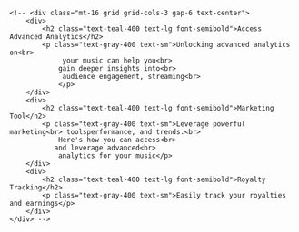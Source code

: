 <!-- <div class="icon">
        <img src="images/Spotify34.png" alt="icon Image 1" class="icon-image1">
        <img src="images/youtube.png" alt="icon Image 2" class="icon-image2">
        <img src="images/apple music.png" alt="icon Image 3" class="icon-image3">
        <img src="images/pandora.png" alt="icon Image 4" class="icon-image4">
        <img src="images/amazon 1.png" alt="icon Image 5" class="icon-image5">
    </div> -->
    <!-- <div class="mt-16 grid grid-cols-3 gap-6 text-center">
        <div>
            <h2 class="text-teal-400 text-lg font-semibold">Access Advanced Analytics</h2>
            <p class="text-gray-400 text-sm">Unlocking advanced analytics on<br>
                 your music can help you<br>
                gain deeper insights into<br>
                 audience engagement, streaming<br>
                </p>
        </div>
        <div>
            <h2 class="text-teal-400 text-lg font-semibold">Marketing Tool</h2>
            <p class="text-gray-400 text-sm">Leverage powerful marketing<br> toolsperformance, and trends.<br>
                Here's how you can access<br>
               and leverage advanced<br>
                analytics for your music</p>
        </div>
        <div>
            <h2 class="text-teal-400 text-lg font-semibold">Royalty Tracking</h2>
            <p class="text-gray-400 text-sm">Easily track your royalties and earnings</p>
        </div>
    </div> -->